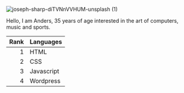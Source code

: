 ![joseph-sharp-diTVNnVVHUM-unsplash (1)](https://user-images.githubusercontent.com/24903009/220420492-b4944240-53c6-4f3f-aa66-bba28ee2d84d.jpg)

Hello, I am Anders, 35 years of age interested in the art of computers, music and sports. 


| Rank | Languages     |
|-----:|---------------|
|     1|   HTML        |
|     2|   CSS         |
|     3|   Javascript  |
|     4|   Wordpress   |


